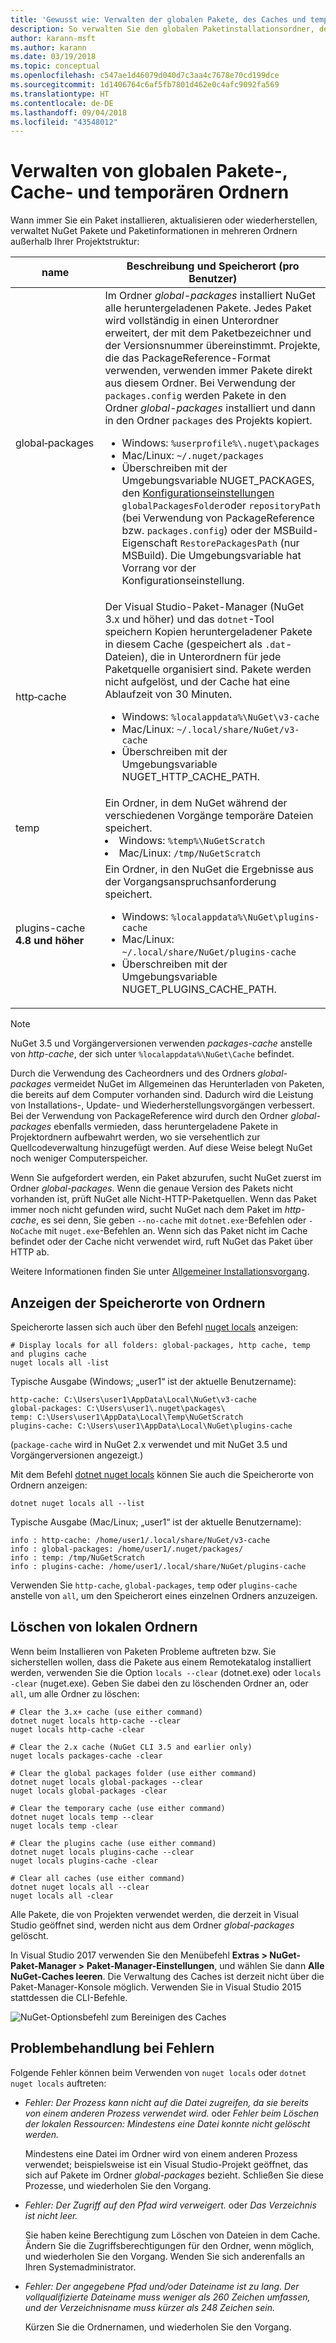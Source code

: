 ```yaml
---
title: 'Gewusst wie: Verwalten der globalen Pakete, des Caches und temporärer Ordner in NuGet'
description: So verwalten Sie den globalen Paketinstallationsordner, den Paketcache und die auf einem Computer vorhandenen temporären Ordner, die bei der Installation, Wiederherstellung und Aktualisierung von Paketen verwendet werden.
author: karann-msft
ms.author: karann
ms.date: 03/19/2018
ms.topic: conceptual
ms.openlocfilehash: c547ae1d46079d040d7c3aa4c7678e70cd199dce
ms.sourcegitcommit: 1d1406764c6af5fb7801d462e0c4afc9092fa569
ms.translationtype: HT
ms.contentlocale: de-DE
ms.lasthandoff: 09/04/2018
ms.locfileid: "43548012"
---
```

# <a name="managing-the-global-packages-cache-and-temp-folders"></a>Verwalten von globalen Pakete-, Cache- und temporären Ordnern

Wann immer Sie ein Paket installieren, aktualisieren oder wiederherstellen, verwaltet NuGet Pakete und Paketinformationen in mehreren Ordnern außerhalb Ihrer Projektstruktur:

| name | Beschreibung und Speicherort (pro Benutzer)|
| --- | --- |
| global&#8209;packages | Im Ordner *global-packages* installiert NuGet alle heruntergeladenen Pakete. Jedes Paket wird vollständig in einen Unterordner erweitert, der mit dem Paketbezeichner und der Versionsnummer übereinstimmt. Projekte, die das PackageReference-Format verwenden, verwenden immer Pakete direkt aus diesem Ordner. Bei Verwendung der `packages.config` werden Pakete in den Ordner *global-packages* installiert und dann in den Ordner `packages` des Projekts kopiert.<br/><ul><li>Windows: `%userprofile%\.nuget\packages`</li><li>Mac/Linux: `~/.nuget/packages`</li><li>Überschreiben mit der Umgebungsvariable NUGET_PACKAGES, den [Konfigurationseinstellungen](../reference/nuget-config-file.md#config-section) `globalPackagesFolder`oder `repositoryPath` (bei Verwendung von PackageReference bzw. `packages.config`) oder der MSBuild-Eigenschaft `RestorePackagesPath` (nur MSBuild). Die Umgebungsvariable hat Vorrang vor der Konfigurationseinstellung.</li></ul> |
| http&#8209;cache | Der Visual Studio-Paket-Manager (NuGet 3.x und höher) und das `dotnet`-Tool speichern Kopien heruntergeladener Pakete in diesem Cache (gespeichert als `.dat`-Dateien), die in Unterordnern für jede Paketquelle organisiert sind. Pakete werden nicht aufgelöst, und der Cache hat eine Ablaufzeit von 30 Minuten.<br/><ul><li>Windows: `%localappdata%\NuGet\v3-cache`</li><li>Mac/Linux: `~/.local/share/NuGet/v3-cache`</li><li>Überschreiben mit der Umgebungsvariable NUGET_HTTP_CACHE_PATH.</li></ul> |
| temp | Ein Ordner, in dem NuGet während der verschiedenen Vorgänge temporäre Dateien speichert.<br/><li>Windows: `%temp%\NuGetScratch`</li><li>Mac/Linux: `/tmp/NuGetScratch`</li></ul> |
| plugins-cache **4.8 und höher** | Ein Ordner, in den NuGet die Ergebnisse aus der Vorgangsanspruchsanforderung speichert.<br/><ul><li>Windows: `%localappdata%\NuGet\plugins-cache`</li><li>Mac/Linux: `~/.local/share/NuGet/plugins-cache`</li><li>Überschreiben mit der Umgebungsvariable NUGET_PLUGINS_CACHE_PATH.</li></ul> |

> [!Note]
> NuGet 3.5 und Vorgängerversionen verwenden *packages-cache* anstelle von *http-cache*, der sich unter `%localappdata%\NuGet\Cache` befindet.

Durch die Verwendung des Cacheordners und des Ordners *global-packages* vermeidet NuGet im Allgemeinen das Herunterladen von Paketen, die bereits auf dem Computer vorhanden sind. Dadurch wird die Leistung von Installations-, Update- und Wiederherstellungsvorgängen verbessert. Bei der Verwendung von PackageReference wird durch den Ordner *global-packages* ebenfalls vermieden, dass heruntergeladene Pakete in Projektordnern aufbewahrt werden, wo sie versehentlich zur Quellcodeverwaltung hinzugefügt werden. Auf diese Weise belegt NuGet noch weniger Computerspeicher.

Wenn Sie aufgefordert werden, ein Paket abzurufen, sucht NuGet zuerst im Ordner *global-packages*. Wenn die genaue Version des Pakets nicht vorhanden ist, prüft NuGet alle Nicht-HTTP-Paketquellen. Wenn das Paket immer noch nicht gefunden wird, sucht NuGet nach dem Paket im *http-cache*, es sei denn, Sie geben `--no-cache` mit `dotnet.exe`-Befehlen oder `-NoCache` mit `nuget.exe`-Befehlen an. Wenn sich das Paket nicht im Cache befindet oder der Cache nicht verwendet wird, ruft NuGet das Paket über HTTP ab.

Weitere Informationen finden Sie unter [Allgemeiner Installationsvorgang](ways-to-install-a-package.md#what-happens-when-a-package-is-installed).

## <a name="viewing-folder-locations"></a>Anzeigen der Speicherorte von Ordnern

Speicherorte lassen sich auch über den Befehl [nuget locals](../tools/cli-ref-locals.md) anzeigen:

```cli
# Display locals for all folders: global-packages, http cache, temp and plugins cache
nuget locals all -list
```

Typische Ausgabe (Windows; „user1“ ist der aktuelle Benutzername):

```output
http-cache: C:\Users\user1\AppData\Local\NuGet\v3-cache
global-packages: C:\Users\user1\.nuget\packages\
temp: C:\Users\user1\AppData\Local\Temp\NuGetScratch
plugins-cache: C:\Users\user1\AppData\Local\NuGet\plugins-cache
```

(`package-cache` wird in NuGet 2.x verwendet und mit NuGet 3.5 und Vorgängerversionen angezeigt.)

Mit dem Befehl [dotnet nuget locals](/dotnet/core/tools/dotnet-nuget-locals) können Sie auch die Speicherorte von Ordnern anzeigen:

```cli
dotnet nuget locals all --list
```

Typische Ausgabe (Mac/Linux; „user1“ ist der aktuelle Benutzername):

```output
info : http-cache: /home/user1/.local/share/NuGet/v3-cache
info : global-packages: /home/user1/.nuget/packages/
info : temp: /tmp/NuGetScratch
info : plugins-cache: /home/user1/.local/share/NuGet/plugins-cache
```

Verwenden Sie `http-cache`, `global-packages`, `temp` oder `plugins-cache` anstelle von `all`, um den Speicherort eines einzelnen Ordners anzuzeigen.

## <a name="clearing-local-folders"></a>Löschen von lokalen Ordnern

Wenn beim Installieren von Paketen Probleme auftreten bzw. Sie sicherstellen wollen, dass die Pakete aus einem Remotekatalog installiert werden, verwenden Sie die Option `locals --clear` (dotnet.exe) oder `locals -clear` (nuget.exe). Geben Sie dabei den zu löschenden Ordner an, oder `all`, um alle Ordner zu löschen:

```cli
# Clear the 3.x+ cache (use either command)
dotnet nuget locals http-cache --clear
nuget locals http-cache -clear

# Clear the 2.x cache (NuGet CLI 3.5 and earlier only)
nuget locals packages-cache -clear

# Clear the global packages folder (use either command)
dotnet nuget locals global-packages --clear
nuget locals global-packages -clear

# Clear the temporary cache (use either command)
dotnet nuget locals temp --clear
nuget locals temp -clear

# Clear the plugins cache (use either command)
dotnet nuget locals plugins-cache --clear
nuget locals plugins-cache -clear

# Clear all caches (use either command)
dotnet nuget locals all --clear
nuget locals all -clear
```

Alle Pakete, die von Projekten verwendet werden, die derzeit in Visual Studio geöffnet sind, werden nicht aus dem Ordner *global-packages* gelöscht.

In Visual Studio 2017 verwenden Sie den Menübefehl **Extras > NuGet-Paket-Manager > Paket-Manager-Einstellungen**, und wählen Sie dann **Alle NuGet-Caches leeren**. Die Verwaltung des Caches ist derzeit nicht über die Paket-Manager-Konsole möglich. Verwenden Sie in Visual Studio 2015 stattdessen die CLI-Befehle.

![NuGet-Optionsbefehl zum Bereinigen des Caches](media/options-clear-caches.png)

## <a name="troubleshooting-errors"></a>Problembehandlung bei Fehlern

Folgende Fehler können beim Verwenden von `nuget locals` oder `dotnet nuget locals` auftreten:

- *Fehler: Der Prozess kann nicht auf die Datei <package> zugreifen, da sie bereits von einem anderen Prozess verwendet wird.* oder *Fehler beim Löschen der lokalen Ressourcen: Mindestens eine Datei konnte nicht gelöscht werden.*

    Mindestens eine Datei im Ordner wird von einem anderen Prozess verwendet; beispielsweise ist ein Visual Studio-Projekt geöffnet, das sich auf Pakete im Ordner *global-packages* bezieht. Schließen Sie diese Prozesse, und wiederholen Sie den Vorgang.

- *Fehler: Der Zugriff auf den Pfad <path> wird verweigert.* oder *Das Verzeichnis ist nicht leer.*

    Sie haben keine Berechtigung zum Löschen von Dateien in dem Cache. Ändern Sie die Zugriffsberechtigungen für den Ordner, wenn möglich, und wiederholen Sie den Vorgang. Wenden Sie sich anderenfalls an Ihren Systemadministrator.

- *Fehler: Der angegebene Pfad und/oder Dateiname ist zu lang. Der vollqualifizierte Dateiname muss weniger als 260 Zeichen umfassen, und der Verzeichnisname muss kürzer als 248 Zeichen sein.*

    Kürzen Sie die Ordnernamen, und wiederholen Sie den Vorgang.
